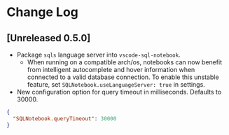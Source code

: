 # Change Log

## [Unreleased 0.5.0]

- Package `sqls` language server into `vscode-sql-notebook`.
  - When running on a compatible arch/os, notebooks can now
    benefit from intelligent autocomplete and hover information
    when connected to a valid database connection. To enable this unstable
    feature, set `SQLNotebook.useLanguageServer: true` in settings.
- New configuration option for query timeout in milliseconds. Defaults to 30000.

```json
{
  "SQLNotebook.queryTimeout": 30000
}
```

